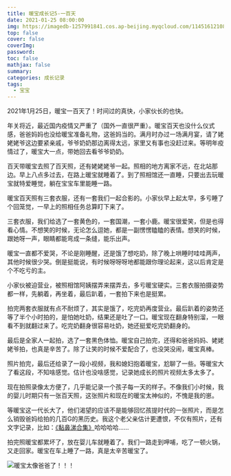 ```yaml
---
title: 暖宝成长记5-一百天
date: 2021-01-25 08:00:00
img: https://imagedb-1257991841.cos.ap-beijing.myqcloud.com/11451612108246_.pic_hd.jpg
top: false
cover: false
coverImg: 
password: 
toc: false
mathjax: false
summary: 
categories: 成长记录
tags:
  - 宝宝
---
```


2021年1月25日，暖宝一百天了！时间过的真快，小家伙长的也快。

年关将近，最近国内疫情又严重了（国外一直很严重）。暖宝百天也没什么仪式感，爸爸妈妈也没给暖宝准备礼物，这爸妈当的。满月时办过一场满月宴，请了姥姥姥爷这边要紧亲戚，爷爷奶奶那边离得太远，家里又有事也没赶过来。等明年疫情过了，暖宝大一点，带她回去看爷爷奶奶。

百天带暖宝去照了百天照，还有姥姥姥爷一起。照相的地方离家不远，在北站那边。早上八点多过去，在路上暖宝就睡着了。到了照相馆还一直睡，只要出去玩暖宝就特爱睡觉，躺在宝宝车里能睡一路。

暖宝百天照有三套衣服，还有一套我们一起合影的。小家伙早上起太早，多亏睡了个回笼觉，一早上的照相任务总算盯下来了。

三套衣服，我们给选了一套黄色的，一套国潮，一套小鹿。暖宝很爱笑，但是也得看心情。不想笑的时候，无论怎么逗她，都是一副愣愣瞌瞌的表情。想笑的时候，跟她呀一声，眼睛都能弯成一条缝，能乐出声。

暖宝一直都不爱哭，不论是刚睡醒，还是饿了想吃奶，除了晚上哄睡时哇哇两声，其他时候很少哭。倒是挺能说，有时候呀呀呀地都能跟你理论起来，这以后肯定是个不吃亏的主。

小家伙被迫营业，被照相馆阿姨摆弄来摆弄去，多亏暖宝硬实。三套衣服拍摄姿势都一样，先躺着，再坐着，最后趴着，一套拍下来也是挺累。

拍完两套衣服就有点不耐烦了，其实是饿了，吃完奶再度营业。最后趴着的姿势还等了半个小时拍的，是怕她吐奶，结果还是吐了一口。暖宝现在翻身特别溜，一眼看不到就翻过来了。吃完奶翻身很容易吐奶，她还挺爱吃完奶翻身的。

最后是全家人一起拍，选了一套黑色体恤。暖宝自己拍完，还得和爸爸妈妈、姥姥姥爷拍，也真是辛苦了。除了让笑的时候不爱配合了，也没哭没闹，暖宝真棒。

照片拍完，最后还给录了一段小视频，我和媳妇抱着暖宝，尬聊了一些。等暖宝大了看这段，不知啥感觉。估计也没啥感觉，记录她成长的照片视频太多太多了。

现在拍照录像太方便了，几乎能记录一个孩子每一天的样子。不像我们小时候，我的婴儿时期只有一张百天照，这张照片和现在的暖宝太神似的，不愧是我的崽。

等暖宝这一代长大了，他们渴望的应该不是能够回忆孩提时代的一张照片，而是怎么销毁爸妈给拍的几百G的黑历史。我这个老父亲估计更遭恨，不仅有照片，还有文字记录，比如：[《黏鼻涕合集》](https://chenxiao.wang/2021/01/12/chengzhang2/)哈哈哈哈……

拍完照暖宝都累坏了，放在婴儿车就睡着了。我们一路走到呷哺，吃了一顿火锅，又走回家。暖宝在车上睡了一路，真是太辛苦暖宝了。

![暖宝太像爸爸了！！！](https://imagedb-1257991841.cos.ap-beijing.myqcloud.com/11451612108246_.pic_hd.jpg)